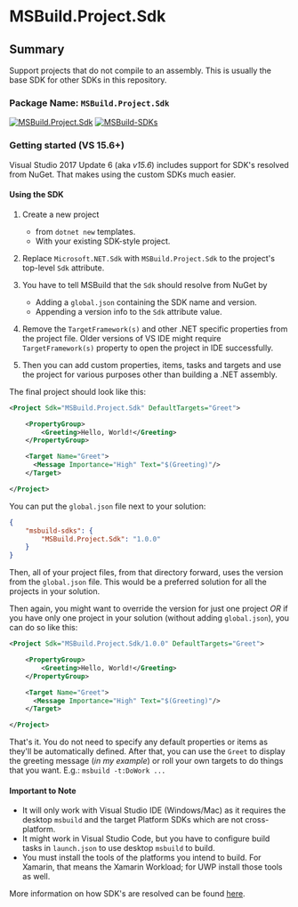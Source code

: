# MSBuild.Project.Sdk

## Summary

Support projects that do not compile to an assembly. This is usually the base SDK for other SDKs in this repository.

### Package Name: `MSBuild.Project.Sdk`

[![MSBuild.Project.Sdk](https://img.shields.io/myget/msbuild-sdks/v/MSBuild.Project.Sdk.svg)](https://myget.org/feed/msbuild-sdks/package/nuget/MSBuild.Project.Sdk)
[![MSBuild-SDKs](https://img.shields.io/badge/msbuild--sdks-myget-brightgreen.svg)](https://myget.org/gallery/msbuild-sdks)

### Getting started (VS 15.6+)

Visual Studio 2017 Update 6 (aka _v15.6_) includes support for SDK's resolved from NuGet. That makes using the custom SDKs much easier.

#### Using the SDK

1. Create a new project
    - from `dotnet new` templates.
    - With your existing SDK-style project.

2. Replace `Microsoft.NET.Sdk` with `MSBuild.Project.Sdk` to the project's top-level `Sdk` attribute.

3. You have to tell MSBuild that the `Sdk` should resolve from NuGet by
    - Adding a `global.json` containing the SDK name and version.
    - Appending a version info to the `Sdk` attribute value.

4. Remove the `TargetFramework(s)` and other .NET specific properties from the project file. Older versions of VS IDE might require `TargetFramework(s)` property to open the project in IDE successfully.

5. Then you can add custom properties, items, tasks and targets and use the project for various purposes other than building a .NET assembly.

The final project should look like this:

```xml
<Project Sdk="MSBuild.Project.Sdk" DefaultTargets="Greet">

    <PropertyGroup>
        <Greeting>Hello, World!</Greeting>
    </PropertyGroup>

    <Target Name="Greet">
      <Message Importance="High" Text="$(Greeting)"/>
    </Target>

</Project>
```

You can put the `global.json` file next to your solution:

```json
{
    "msbuild-sdks": {
        "MSBuild.Project.Sdk": "1.0.0"
    }
}
```

Then, all of your project files, from that directory forward, uses the version from the `global.json` file.
This would be a preferred solution for all the projects in your solution.

Then again, you might want to override the version for just one project _OR_ if you have only one project in your solution (without adding `global.json`), you can do so like this:

```xml
<Project Sdk="MSBuild.Project.Sdk/1.0.0" DefaultTargets="Greet">

    <PropertyGroup>
        <Greeting>Hello, World!</Greeting>
    </PropertyGroup>

    <Target Name="Greet">
      <Message Importance="High" Text="$(Greeting)"/>
    </Target>

</Project>
```

That's it. You do not need to specify any default properties or items as they'll be automatically defined.
After that, you can use the `Greet` to display the greeting message (_in my example_) or roll your own targets to do things that you want. E.g.: `msbuild -t:DoWork ...`

#### Important to Note

- It will only work with Visual Studio IDE (Windows/Mac) as it requires the desktop `msbuild` and the target Platform SDKs which are not cross-platform.
- It might work in Visual Studio Code, but you have to configure build tasks in `launch.json` to use desktop `msbuild` to build.
- You must install the tools of the platforms you intend to build. For Xamarin, that means the Xamarin Workload; for UWP install those tools as well.

More information on how SDK's are resolved can be found [here](https://docs.microsoft.com/visualstudio/msbuild/how-to-use-project-sdk#how-project-sdks-are-resolved).
